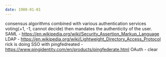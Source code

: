 ```yaml
---
date: 1900-01-01
---
```



consensus algorithms combined with various authentication services
voting(+1, -1, cannot decide) then mandates the authenticity of the user.
SAML - https://en.wikipedia.org/wiki/Security_Assertion_Markup_Language
LDAP - https://en.wikipedia.org/wiki/Lightweight_Directory_Access_Protocol
rick is doing SSO with pingfedreated - https://www.pingidentity.com/en/products/pingfederate.html
OAuth - clear

